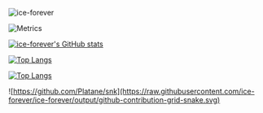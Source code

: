 ![ice-forever](https://count.getloli.com/get/@:ice-forever?theme=rule34)

![Metrics](https://metrics.lecoq.io/ice-forever?template=classic&base.activity=0&base.community=0&base.metadata=0&base.indepth=false&base.hireable=false&config.timezone=Asia%2FShanghai)



[![ice-forever's GitHub stats](https://github-readme-stats-git-master-ice-forever.vercel.app/api?username=ice-forever&count_private=true&show_icons=true&theme=swift&locale=cn)](https://github.com/anuraghazra/github-readme-stats)

[![Top Langs](https://github-readme-stats-git-master-ice-forever.vercel.app/api/top-langs/?username=ice-forever&hide=Tcl,Shell,Pascal,CSS,HTML,Verilog&langs_count=10&layout=compact&count_private=true&locale=cn)](https://github.com/anuraghazra/github-readme-stats)

[![Top Langs](https://github-readme-stats-git-master-ice-forever.vercel.app/api/wakatime?username=iceforever&count_private=true&locale=cn)](https://github.com/anuraghazra/github-readme-stats)

![https://github.com/Platane/snk](https://raw.githubusercontent.com/ice-forever/ice-forever/output/github-contribution-grid-snake.svg)

<!--非紧凑布局的语言统计
[![Top Langs](https://github-readme-stats-git-master-ice-forever.vercel.app/api/top-langs/?username=ice-forever)](https://github.com/anuraghazra/github-readme-stats)
-->
<!--紧凑布局的语言统计
[![Top Langs](https://github-readme-stats-git-master-ice-forever.vercel.app/api/top-langs/?username=ice-forever&layout=compact)](https://github.com/anuraghazra/github-readme-stats)
-->


<!--
Here are some ideas to get you started:

- 🔭 I’m currently working on ...
- 🌱 I’m currently learning ...
- 👯 I’m looking to collaborate on ...
- 🤔 I’m looking for help with ...
- 💬 Ask me about ...
- 📫 How to reach me: ...
- 😄 Pronouns: ...
- ⚡ Fun fact: ...
-->
